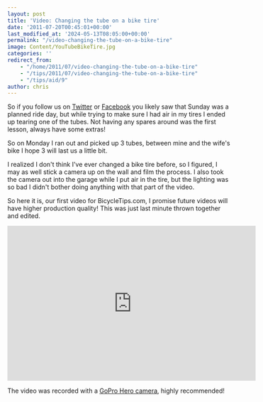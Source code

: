 ```yaml
---
layout: post
title: 'Video: Changing the tube on a bike tire'
date: '2011-07-20T00:45:01+00:00'
last_modified_at: '2024-05-13T08:05:00+00:00'
permalink: "/video-changing-the-tube-on-a-bike-tire"
image: Content/YouTubeBikeTire.jpg
categories: ''
redirect_from: 
    - "/home/2011/07/video-changing-the-tube-on-a-bike-tire"
    - "/tips/2011/07/video-changing-the-tube-on-a-bike-tire"
    - "/tips/aid/9"
author: chris
---
```

So if you follow us on <a href="http://twitter.com/bicycletips" target="_blank">Twitter</a> or <a href="http://www.facebook.com/bicycletips">Facebook</a> you likely saw that Sunday was a planned ride day, but while trying to make sure I had air in my tires I ended up tearing one of the tubes. Not having any spares around was the first lesson, always have some extras!

So on Monday I ran out and picked up 3 tubes, between mine and the wife's bike I hope 3 will last us a little bit.

I realized I don't think I've ever changed a bike tire before, so I figured, I may as well stick a camera up on the wall and film the process. I also took the camera out into the garage while I put air in the tire, but the lighting was so bad I didn't bother doing anything with that part of the video.

So here it is, our first video for BicycleTips.com, I promise future videos will have higher production quality! This was just last minute thrown together and edited.

<iframe frameborder="0" height="349" src="http://www.youtube.com/embed/OLZHEFdqm4U" width="560"></iframe>

The video was recorded with a [GoPro Hero camera](https://amzn.to/4dzpxtP), highly recommended!

